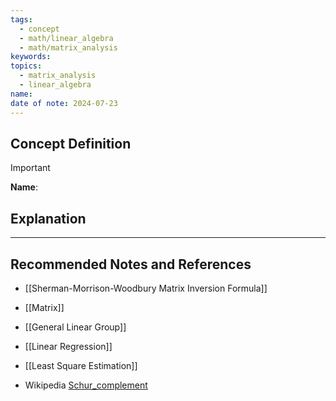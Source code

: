 ```yaml
---
tags:
  - concept
  - math/linear_algebra
  - math/matrix_analysis
keywords: 
topics:
  - matrix_analysis
  - linear_algebra
name: 
date of note: 2024-07-23
---
```


## Concept Definition

>[!important]
>**Name**: 



## Explanation





-----------
##  Recommended Notes and References


- [[Sherman-Morrison-Woodbury Matrix Inversion Formula]]
- [[Matrix]]
- [[General Linear Group]]

- [[Linear Regression]]
- [[Least Square Estimation]]


- Wikipedia [Schur_complement](https://en.wikipedia.org/wiki/Schur_complement)